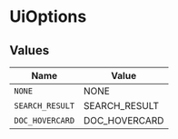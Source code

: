 # UiOptions


## Values

| Name            | Value           |
| --------------- | --------------- |
| `NONE`          | NONE            |
| `SEARCH_RESULT` | SEARCH_RESULT   |
| `DOC_HOVERCARD` | DOC_HOVERCARD   |